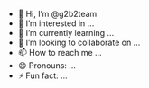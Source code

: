 - 👋 Hi, I’m @g2b2team
- 👀 I’m interested in ...
- 🌱 I’m currently learning ...
- 💞️ I’m looking to collaborate on ...
- 📫 How to reach me ...
- 😄 Pronouns: ...
- ⚡ Fun fact: ...

<!---
g2b2team/g2b2team is a ✨ special ✨ repository because its `README.md` (this file) appears on your GitHub profile.
You can click the Preview link to take a look at your changes.
--->
